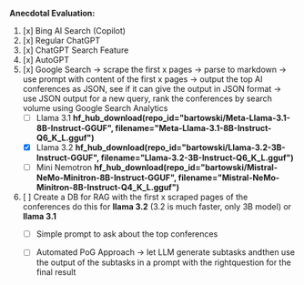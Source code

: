 **Anecdotal Evaluation:**

1. [x] Bing AI Search (Copilot)
2. [x] Regular ChatGPT  
3. [x] ChatGPT Search Feature  
4. [x] AutoGPT
5. [x] Google Search -> scrape the first x pages -> parse to markdown -> use prompt with content of the first x pages -> output the top AI conferences as JSON, see if it can give the output in JSON format -> use JSON output for a new query, rank the conferences by search volume using Google Search Analytics  
    - [ ] Llama 3.1 **hf_hub_download(repo_id="bartowski/Meta-Llama-3.1-8B-Instruct-GGUF", filename="Meta-Llama-3.1-8B-Instruct-Q6_K_L.gguf")**
    - [x] Llama 3.2 **hf_hub_download(repo_id="bartowski/Llama-3.2-3B-Instruct-GGUF", filename="Llama-3.2-3B-Instruct-Q6_K_L.gguf")** 
    - [ ] Mini Nemotron **hf_hub_download(repo_id="bartowski/Mistral-NeMo-Minitron-8B-Instruct-GGUF", filename="Mistral-NeMo-Minitron-8B-Instruct-Q4_K_L.gguf")**
6. [ ] Create a DB for RAG with the first x scraped pages of the conferences do this for **llama 3.2** (3.2 is much faster, only 3B model) or **llama 3.1**
   - [ ] Simple prompt to ask about the top conferences  
   - [ ] Automated PoG Approach -> let LLM generate subtasks andthen use the output of the subtasks in a prompt with the rightquestion for the final result
        